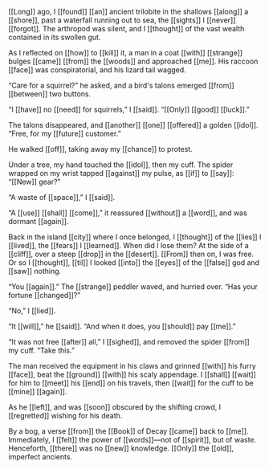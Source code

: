 



[[Long]] ago, I [[found]] [[an]] ancient trilobite in the shallows [[along]] a [[shore]], past a waterfall running out to sea, the [[sights]] I [[never]] [[forgot]]. The arthropod was silent, and I [[thought]] of the vast wealth contained in its swollen gut.

As I reflected on [[how]] to [[kill]] it, a man in a coat [[with]] [[strange]] bulges [[came]] [[from]] the [[woods]] and approached [[me]]. His raccoon [[face]] was conspiratorial, and his lizard tail wagged.

“Care for a squirrel?” he asked, and a bird's talons emerged [[from]] [[between]] two buttons.

“I [[have]] no [[need]] for squirrels,” I [[said]]. “[[Only]] [[good]] [[luck]].”

The talons disappeared, and [[another]] [[one]] [[offered]] a golden [[idol]]. “Free, for my [[future]] customer.”

He walked [[off]], taking away my [[chance]] to protest.

Under a tree, my hand touched the [[idol]], then my cuff. The spider wrapped on my wrist tapped [[against]] my pulse, as [[if]] to [[say]]: “[[New]] gear?”

“A waste of [[space]],” I [[said]].

“A [[use]] [[shall]] [[come]],” it reassured [[without]] a [[word]], and was dormant [[again]].

Back in the island [[city]] where I once belonged, I [[thought]] of the [[lies]] I [[lived]], the [[fears]] I [[learned]]. When did I lose them? At the side of a [[cliff]], over a steep [[drop]] in the [[desert]]. [[From]] then on, I was free. Or so I [[thought]], [[til]] I looked [[into]] the [[eyes]] of the [[false]] god and [[saw]] nothing.

“You [[again]].” The [[strange]] peddler waved, and hurried over. “Has your fortune [[changed]]?”

“No,” I [[lied]].

“It [[will]],” he [[said]]. “And when it does, you [[should]] pay [[me]].”

“It was not free [[after]] all,” I [[sighed]], and removed the spider [[from]] my cuff. “Take this.”

The man received the equipment in his claws and grinned [[with]] his furry [[face]], beat the [[ground]] [[with]] his scaly appendage. I [[shall]] [[wait]] for him to [[meet]] his [[end]] on his travels, then [[wait]] for the cuff to be [[mine]] [[again]]. 

As he [[left]], and was [[soon]] obscured by the shifting crowd, I [[regretted]] wishing for his death.

By a bog, a verse [[from]] the [[Book]] of Decay [[came]] back to [[me]]. Immediately, I [[felt]] the power of [[words]]—not of [[spirit]], but of waste. Henceforth, [[there]] was no [[new]] knowledge. [[Only]] the [[old]], imperfect ancients.